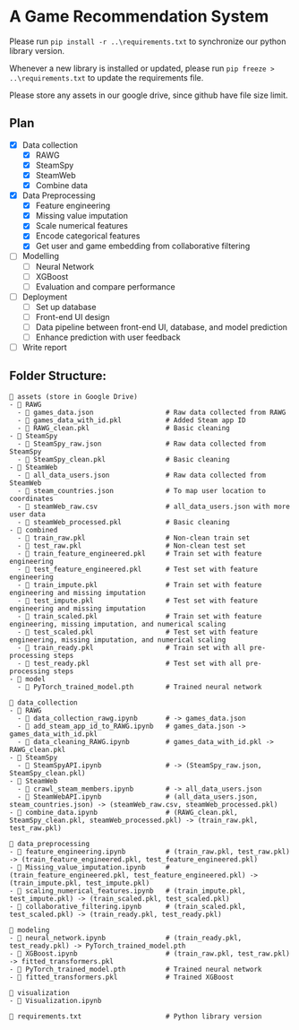 # A Game Recommendation System

Please run `pip install -r ..\requirements.txt` to synchronize our python library version.

Whenever a new library is installed or updated, please run `pip freeze > ..\requirements.txt` to update the requirements file.

Please store any assets in our google drive, since github have file size limit.

## Plan

- [x] Data collection
    - [x] RAWG
    - [x] SteamSpy
    - [x] SteamWeb
    - [x] Combine data
- [x] Data Preprocessing
    - [x] Feature engineering
    - [x] Missing value imputation
    - [x] Scale numerical features
    - [x] Encode categorical features
    - [x] Get user and game embedding from collaborative filtering
- [ ] Modelling
    - [ ] Neural Network
    - [ ] XGBoost
    - [ ] Evaluation and compare performance
- [ ] Deployment
    - [ ] Set up database
    - [ ] Front-end UI design
    - [ ] Data pipeline between front-end UI, database, and model prediction
    - [ ] Enhance prediction with user feedback
- [ ] Write report

## Folder Structure:
```
📂 assets (store in Google Drive)
- 📂 RAWG
  - 📄 games_data.json                  # Raw data collected from RAWG
  - 📄 games_data_with_id.pkl           # Added Steam app ID
  - 📄 RAWG_clean.pkl                   # Basic cleaning
- 📂 SteamSpy
  - 📄 SteamSpy_raw.json                # Raw data collected from SteamSpy
  - 📄 SteamSpy_clean.pkl               # Basic cleaning
- 📂 SteamWeb
  - 📄 all_data_users.json              # Raw data collected from SteamWeb
  - 📄 steam_countries.json             # To map user location to coordinates
  - 📄 steamWeb_raw.csv                 # all_data_users.json with more user data
  - 📄 steamWeb_processed.pkl           # Basic cleaning
- 📂 combined
  - 📄 train_raw.pkl                    # Non-clean train set
  - 📄 test_raw.pkl                     # Non-clean test set
  - 📄 train_feature_engineered.pkl     # Train set with feature engineering
  - 📄 test_feature_engineered.pkl      # Test set with feature engineering
  - 📄 train_impute.pkl                 # Train set with feature engineering and missing imputation
  - 📄 test_impute.pkl                  # Test set with feature engineering and missing imputation
  - 📄 train_scaled.pkl                 # Train set with feature engineering, missing imputation, and numerical scaling
  - 📄 test_scaled.pkl                  # Test set with feature engineering, missing imputation, and numerical scaling
  - 📄 train_ready.pkl                  # Train set with all pre-processing steps
  - 📄 test_ready.pkl                   # Test set with all pre-processing steps
- 📂 model
  - 📄 PyTorch_trained_model.pth        # Trained neural network

📂 data_collection
- 📂 RAWG
  - 📜 data_collection_rawg.ipynb       # -> games_data.json
  - 📜 add_steam_app_id_to_RAWG.ipynb   # games_data.json -> games_data_with_id.pkl
  - 📜 data_cleaning_RAWG.ipynb         # games_data_with_id.pkl -> RAWG_clean.pkl
- 📂 SteamSpy
  - 📜 SteamSpyAPI.ipynb                # -> (SteamSpy_raw.json, SteamSpy_clean.pkl)
- 📂 SteamWeb
  - 📜 crawl_steam_members.ipynb        # -> all_data_users.json
  - 📜 SteamWebAPI.ipynb                # (all_data_users.json, steam_countries.json) -> (steamWeb_raw.csv, steamWeb_processed.pkl)
- 📜 combine_data.ipynb                 # (RAWG_clean.pkl, SteamSpy_clean.pkl, steamWeb_processed.pkl) -> (train_raw.pkl, test_raw.pkl)

📂 data_preprocessing
- 📜 feature_engineering.ipynb          # (train_raw.pkl, test_raw.pkl) -> (train_feature_engineered.pkl, test_feature_engineered.pkl)
- 📜 Missing_value_imputation.ipynb     # (train_feature_engineered.pkl, test_feature_engineered.pkl) -> (train_impute.pkl, test_impute.pkl)
- 📜 scaling_numerical_features.ipynb   # (train_impute.pkl, test_impute.pkl) -> (train_scaled.pkl, test_scaled.pkl)
- 📜 collaborative_filtering.ipynb      # (train_scaled.pkl, test_scaled.pkl) -> (train_ready.pkl, test_ready.pkl)

📂 modeling
- 📜 neural_network.ipynb               # (train_ready.pkl, test_ready.pkl) -> PyTorch_trained_model.pth
- 📜 XGBoost.ipynb                      # (train_raw.pkl, test_raw.pkl) -> fitted_transformers.pkl
- 📄 PyTorch_trained_model.pth          # Trained neural network
- 📄 fitted_transformers.pkl            # Trained XGBoost

📂 visualization
- 📜 Visualization.ipynb

📄 requirements.txt                     # Python library version
```
